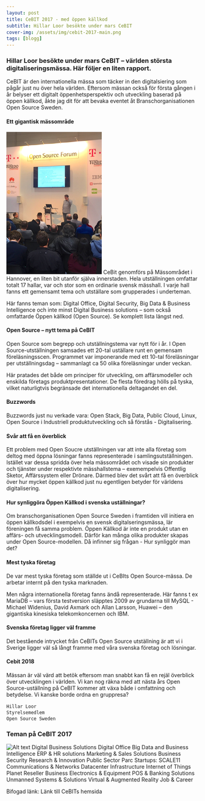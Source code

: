 ```yaml
---
layout: post
title: CeBIT 2017 - med öppen källkod
subtitle: Hillar Loor besökte under mars CeBIT
cover-img: /assets/img/cebit-2017-main.png
tags: [blogg]
---
```


### Hillar Loor besökte under mars CeBIT – världen största digitaliseringsmässa. Här följer en liten rapport.

CeBIT är den internationella mässa som täcker in den digitalsiering som pågår just nu över hela världen. Eftersom mässan också för första gången i år belyser ett digitalt öppenhetsperspektiv och utveckling baserad på öppen källkod, åkte jag dit för att bevaka eventet åt Branschorganisationen Open Source Sweden.

#### Ett gigantisk mässområde
![Alt text](assets/img/cebit-2017-one.png?raw=true "Title")
CeBit genomförs på Mässområdet i Hannover, en liten bit utanför själva innerstaden. Hela utställningen omfattar totalt 17 hallar, var och stor som en ordinarie svensk mässhall. I varje hall fanns ett gemensamt tema och utställare som grupperades i underteman.

Här fanns teman som: Digital Office, Digital Security, Big Data & Business Intelligence och inte minst Digital Business solutions – som också omfattarde Öppen källkod (Open Source). Se komplett lista längst ned.

#### Open Source – nytt tema på CeBIT
Open Source som begrepp och utställningstema var nytt för i år. I Open Source-utställningen samsades ett 20-tal uställare runt en gemensam föreläsningsscen. Programmet var imponerande med ett 10-tal föreläsningar per utställningsdag – sammanlagt ca 50 olika föreläsningar under veckan.

Här pratades det både om principer för utveckling, om affärsmodeller och enskilda företags produktpresentationer. De flesta föredrag hölls på tyska, vilket naturligtvis begränsade det internationella deltagandet en del.

#### Buzzwords
Buzzwords just nu verkade vara: Open Stack, Big Data, Public Cloud, Linux, Open Source i Industriell produktutveckling och så förstås - Digitalisering.

#### Svår att få en överblick
Ett problem med Open Soucre utställningen var att inte alla företag som deltog med öppna lösningar fanns representerade i samlingsutställningen. Istället var dessa spridda över hela mässområdet och visade sin produkter och tjänster under respektivte mässhallstema – exemempelvis Offentlig Sketor, Affärssystem eller Drönare. Därmed blev det svårt att få en överblick över hur mycket öppen källkod just nu egentligen betyder för världens digitalisering.

#### Hur synliggöra Öppen Källkod i svenska uställningar?
Om branschorganisationen Open Source Sweden i framtiden vill initiera en öppen källkodsdel i exempelvis en svensk digitalseringsmässa, lär föreningen få samma problem. Öppen Källkod är inte en produkt utan en affärs- och utvecklingsmodell. Därför kan många olika produkter skapas under Open Source-modellen. Då infinner sig frågan - Hur synliggör man det?

#### Mest tyska företag
De var mest tyska företag som ställde ut i CeBIts Open Source-mässa. De arbetar internt på den tyska marknaden.

Men några internationella företag fanns ändå representerade. Här fanns t ex MariaDB – vars första testversion släpptes 2009 av grundarna till MySQL - Michael Widenius, David Axmark och Allan Larsson, Huawei – den gigantiska kinesiska telekomkoncernen och IBM.

#### Svenska företag ligger väl framme
Det bestående intrycket från CeBITs Open Source utställning är att vi i Sverige ligger väl så långt framme med våra svenska företag och lösningar. 

#### Cebit 2018
Mässan är väl värd att betök eftersom man snabbt kan få en rejäl överblick över utvecklingen i världen. Vi kan nog räkna med att nästa års Open Source-uställning på CeBIT kommer att växa både i omfattning och betydelse. Vi kanske borde ordna en gruppresa?

```
Hillar Loor
Styrelsemedlem
Open Source Sweden
````
 
### Teman på CeBIT 2017
![Alt text](assets/img/cebit-2017-last.png?raw=true "Title")
Digital Business Solutions
Digital Office
Big Data and Business Intelligence
ERP & HR solutions
Marketing & Sales Solutions
Business Security
Research & Innovation
Public Sector Parc
Startups: SCALE11
Communications & Networks
Datacenter Infrastructure
Internet of Things
Planet Reseller
Business Electronics & Equipment
POS & Banking Solutions
Unmanned Systems & Solutions
Virtual & Augmented Reality
Job & Career

Bifogad länk:
Länk till CeBITs hemsida
